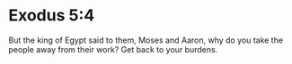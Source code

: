 # Exodus 5:4

But the king of Egypt said to them, Moses and Aaron, why do you take the people away from their work? Get back to your burdens.
